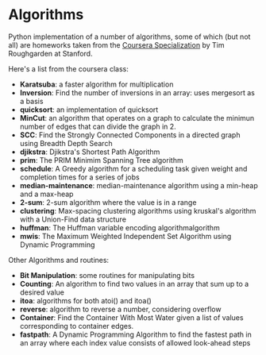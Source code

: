 # Algorithms
Python implementation of a number of algorithms, some of which (but not all) are homeworks taken from the [Coursera Specialization](https://www.coursera.org/specializations/algorithms) by Tim Roughgarden at Stanford. 

Here's a list from the coursera class:
+ **Karatsuba**: a faster algorithm for multiplication
+ **Inversion**: Find the number of inversions in an array: uses mergesort as a basis
+ **quicksort**: an implementation of quicksort
+ **MinCut**: an algorithm that operates on a graph to calculate the minimun number of edges that can divide the graph in 2.
+ **SCC**: Find the Strongly Connected Components in a directed graph using Breadth Depth Search
+ **djikstra**: Djikstra's Shortest Path Algorithm
+ **prim**: The PRIM Minimim Spanning Tree algorithm
+ **schedule**: A Greedy algorithm for a scheduling task given weight and completion times for a series of jobs
+ **median-maintenance**: median-maintenance algorithm using a min-heap and a max-heap
+ **2-sum**: 2-sum algorithm where the value is in a range
+ **clustering**: Max-spacing clustering algorithms using kruskal's algorithm with a Union-Find data structure
+ **huffman**: The Huffman variable encoding algorithmalgorithm
+ **mwis**: The Maximum Weighted Independent Set Algorithm using Dynamic Programming

Other Algorithms and routines:
+ **Bit Manipulation**: some routines for manipulating bits
+ **Counting**: An algorithm to find two values in an array that sum up to a desired value
+ **itoa**: algorithms for both atoi() and itoa()
+ **reverse**: algorithm to reverse a number, considering overflow
+ **Container**: Find the Container With Most Water given a list of values corresponding to container edges.
+ **fastpath**: A Dynamic Programming Algorithm to find the fastest path in an array where each index value consists of allowed look-ahead steps
